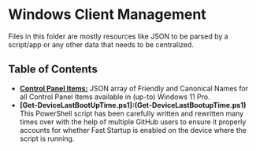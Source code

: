 # Windows Client Management

Files in this folder are mostly resources like JSON to be parsed by a script/app or any other data that needs to be centralized.

## Table of Contents

- **[Control Panel Items:](ControlPanelItems.json)** JSON array of Friendly and Canonical Names for all Control Panel Items available in (up-to) Windows 11 Pro.
- **[Get-DeviceLastBootUpTime.ps1]:(Get-DeviceLastBootupTime.ps1)** This PowerShell script has been carefully written and rewritten many times over with the help of multiple GitHub users to ensure it properly accounts for whether Fast Startup is enabled on the device where the script is running.
